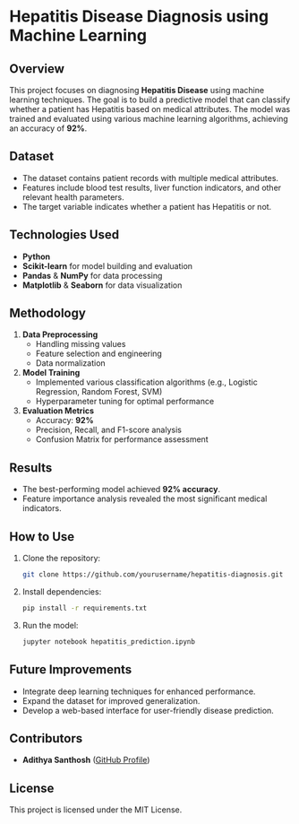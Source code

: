 # Hepatitis Disease Diagnosis using Machine Learning

## Overview
This project focuses on diagnosing **Hepatitis Disease** using machine learning techniques. The goal is to build a predictive model that can classify whether a patient has Hepatitis based on medical attributes. The model was trained and evaluated using various machine learning algorithms, achieving an accuracy of **92%**.

## Dataset
- The dataset contains patient records with multiple medical attributes.
- Features include blood test results, liver function indicators, and other relevant health parameters.
- The target variable indicates whether a patient has Hepatitis or not.

## Technologies Used
- **Python**
- **Scikit-learn** for model building and evaluation
- **Pandas** & **NumPy** for data processing
- **Matplotlib** & **Seaborn** for data visualization

## Methodology
1. **Data Preprocessing**
   - Handling missing values
   - Feature selection and engineering
   - Data normalization
2. **Model Training**
   - Implemented various classification algorithms (e.g., Logistic Regression, Random Forest, SVM)
   - Hyperparameter tuning for optimal performance
3. **Evaluation Metrics**
   - Accuracy: **92%**
   - Precision, Recall, and F1-score analysis
   - Confusion Matrix for performance assessment

## Results
- The best-performing model achieved **92% accuracy**.
- Feature importance analysis revealed the most significant medical indicators.

## How to Use
1. Clone the repository:
   ```sh
   git clone https://github.com/yourusername/hepatitis-diagnosis.git
   ```
2. Install dependencies:
   ```sh
   pip install -r requirements.txt
   ```
3. Run the model:
   ```sh
   jupyter notebook hepatitis_prediction.ipynb
   ```

## Future Improvements
- Integrate deep learning techniques for enhanced performance.
- Expand the dataset for improved generalization.
- Develop a web-based interface for user-friendly disease prediction.

## Contributors
- **Adithya Santhosh** ([GitHub Profile](https://github.com/yourusername))

## License
This project is licensed under the MIT License.


